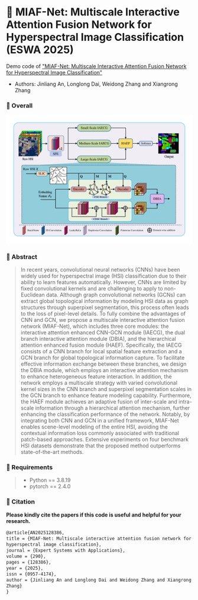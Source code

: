 # 📖 MIAF-Net: Multiscale Interactive Attention Fusion Network for Hyperspectral Image Classification (ESWA 2025)

Demo code of ["MIAF-Net: Multiscale Interactive Attention Fusion Network for Hyperspectral Image Classification"](https://www.sciencedirect.com/science/article/abs/pii/S0957417425020056)

- Authors: Jinliang An, Longlong Dai, Weidong Zhang and Xiangrong Zhang

### 🧩 Overall
<div align=center>
<img src="MIAF.png" width="700px">
</div>

### 🌱 Abstract
>In recent years, convolutional neural networks (CNNs) have been widely used for hyperspectral image (HSI) classification due to their ability to learn features automatically. However, CNNs are limited by fixed convolutional kernels and are challenging to apply to non-Euclidean data. Although graph convolutional networks (GCNs) can extract global topological information by modeling HSI data as graph structures through superpixel segmentation, this process often leads to the loss of pixel-level details. To fully combine the advantages of CNN and GCN, we propose a multiscale interactive attention fusion network (MIAF-Net), which includes three core modules: the interactive attention enhanced CNN-GCN module (IAECG), the dual branch interactive attention module (DBIA), and the hierarchical attention enhanced fusion module (HAEF). Specifically, the IAECG consists of a CNN branch for local spatial feature extraction and a GCN branch for global topological information capture. To facilitate effective information exchange between these branches, we design the DBIA module, which employs an interactive attention mechanism to enhance heterogeneous feature interaction. In addition, the network employs a multiscale strategy with varied convolutional kernel sizes in the CNN branch and superpixel segmentation scales in the GCN branch to enhance feature modeling capability. Furthermore, the HAEF module achieves an adaptive fusion of inter-scale and intra-scale information through a hierarchical attention mechanism, further enhancing the classification performance of the network. Notably, by integrating both CNN and GCN in a unified framework, MIAF-Net enables scene-level modeling of the entire HSI, avoiding the contextual information loss commonly associated with traditional patch-based approaches. Extensive experiments on four benchmark HSI datasets demonstrate that the proposed method outperforms state-of-the-art methods.

### 📃 Requirements
>* Python == 3.8.19
>* pytorch == 2.4.0

### 🥰 Citation	

**Please kindly cite the papers if this code is useful and helpful for your research.**
```
@article{AN2025128386,
title = {MIAF-Net: Multiscale interactive attention fusion network for hyperspectral image classification},
journal = {Expert Systems with Applications},
volume = {290},
pages = {128386},
year = {2025},
issn = {0957-4174},
author = {Jinliang An and Longlong Dai and Weidong Zhang and Xiangrong Zhang}
}
```
